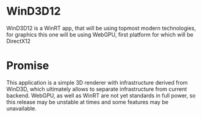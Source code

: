 # WinD3D12
WinD3D12 is a WinRT app, that will be using topmost modern technologies, for graphics this one will be using WebGPU, first platform for which will be DirectX12

# Promise
This application is a simple 3D renderer with infrastructure derived from WinD3D, which ultimately allows to separate infrastructure from current backend. WebGPU, as well as WinRT are not yet standards in full power, so this release may be unstable at times and some features may be unavailable.
